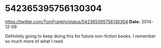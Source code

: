 # 542365395756130304
https://twitter.com/TomFrankly/status/542365395756130304
**Date:** 2014-12-09

Definitely going to keep doing this for future non-fiction books. I remember so much more of what I read.
